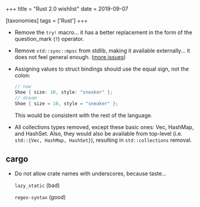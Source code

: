 +++
title = "Rust 2.0 wishlist"
date = 2019-09-07

[taxonomies]
tags = ['Rust']
+++

- Remove the `try!` macro... it has a better replacement in the form
  of the question_mark (`?`) operator.

- Remove `std::sync::mpsc` from stdlib, making it available
  externally... it does not feel general enough. ([more issues])

- Assigning values to struct bindings should use the equal sign, not
  the colon:

  ```rust
  // now
  Shoe { size: 10, style: "sneaker" };
  // dream
  Shoe { size = 10, style = "sneaker" };
  ```

  This would be consistent with the rest of the language.

- All collections types removed, except these basic ones: Vec,
  HashMap, and HashSet. Also, they would also be available from
  top-level (i.e. `std::{Vec, HashMap, HashSet}`), resulting in
  `std::collections` removal.

## cargo

- Do not allow crate names with underscores, because taste...

  `lazy_static` (bad)

  `regex-syntax` (good)


[more issues]: https://github.com/rust-lang/rust/pull/42397#issuecomment-315867774
